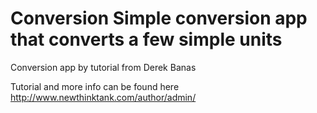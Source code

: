 Conversion
Simple conversion app that converts a few simple units
==========

Conversion app by tutorial from Derek Banas

Tutorial and more info can be found here
http://www.newthinktank.com/author/admin/
